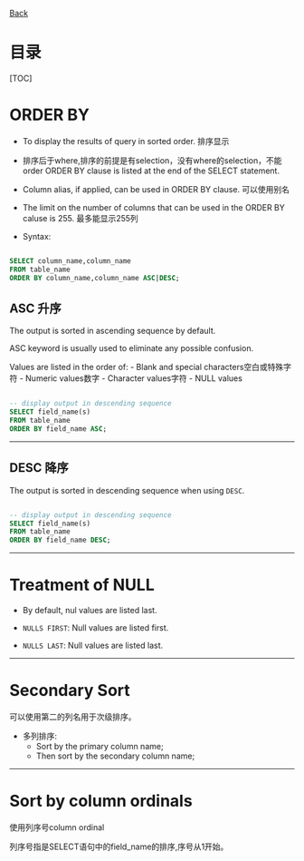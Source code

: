 [Back](/index.md)

# 目录

[TOC]

# ORDER BY

- To display the results of query in sorted order.
    排序显示

- 排序后于where,排序的前提是有selection，没有where的selection，不能order
    ORDER BY clause is listed at the end of the SELECT statement.

- Column alias, if applied, can be used in ORDER BY clause.
    可以使用别名

- The limit on the number of columns that can be used in the ORDER BY caluse is 255.
    最多能显示255列

- Syntax:

```sql

SELECT column_name,column_name
FROM table_name
ORDER BY column_name,column_name ASC|DESC;

```

## ASC 升序

The output is sorted in ascending sequence by default.

ASC keyword is usually used to eliminate any possible confusion.

Values are listed in the order of:
    - Blank and special characters空白或特殊字符
    - Numeric values数字
    - Character values字符
    - NULL values

```sql

-- display output in descending sequence
SELECT field_name(s)
FROM table_name
ORDER BY field_name ASC;

```

***

## DESC 降序

The output is sorted in descending sequence when using `DESC`.

```sql

-- display output in descending sequence
SELECT field_name(s)
FROM table_name
ORDER BY field_name DESC;

```

***

# Treatment of NULL

- By default, nul values are listed last.

- `NULLS FIRST`: Null values are listed first.

- `NULLS LAST`: Null values are listed last.

***

# Secondary Sort

可以使用第二的列名用于次级排序。

- 多列排序:
    - Sort by the primary column name;
    - Then sort by the secondary column name;

***

# Sort by column ordinals

使用列序号column ordinal

列序号指是SELECT语句中的field_name的排序,序号从1开始。



